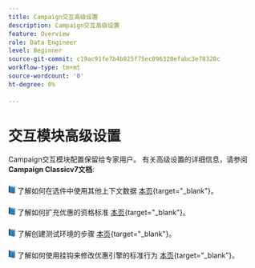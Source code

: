 ```yaml
---
title: Campaign交互高级设置
description: Campaign交互高级设置
feature: Overview
role: Data Engineer
level: Beginner
source-git-commit: c19ac91fe7b4b825f75ec096320efabc3e78328c
workflow-type: tm+mt
source-wordcount: '0'
ht-degree: 0%

---
```


# 交互模块高级设置

Campaign交互模块配置保留给专家用户。 有关高级设置的详细信息，请参阅 **Campaign Classicv7文档**:

![](../assets/do-not-localize/book.png) 了解如何在选件中使用其他上下文数据 [本页](https://experienceleague.adobe.com/docs/campaign-classic/using/managing-offers/advanced-parameters/additional-data.html){target=&quot;_blank&quot;}。

![](../assets/do-not-localize/book.png) 了解如何扩充优惠的资格标准 [本页](https://experienceleague.adobe.com/docs/campaign-classic/using/managing-offers/advanced-parameters/extension-example.html){target=&quot;_blank&quot;}。

![](../assets/do-not-localize/book.png) 了解创建测试环境的步骤  [本页](https://experienceleague.adobe.com/docs/campaign-classic/using/managing-offers/advanced-parameters/creating-a-test-environment.html){target=&quot;_blank&quot;}。

![](../assets/do-not-localize/book.png) 了解如何使用挂钩来修改优惠引擎的标准行为 [本页](https://experienceleague.adobe.com/docs/campaign-classic/using/managing-offers/advanced-parameters/hooks.html){target=&quot;_blank&quot;}。


